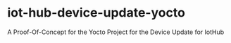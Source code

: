 # iot-hub-device-update-yocto
A Proof-Of-Concept for the Yocto Project for the Device Update for IotHub
